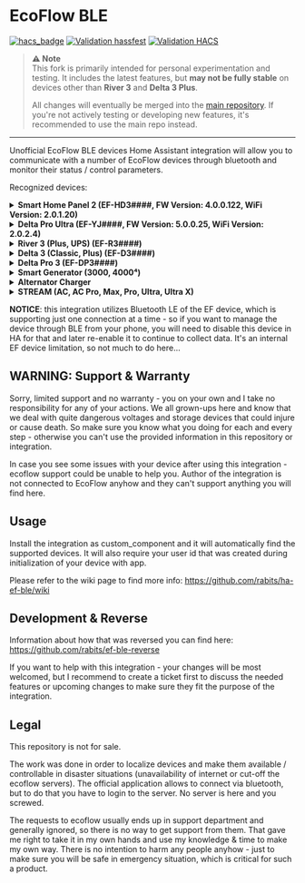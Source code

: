 # EcoFlow BLE

[![hacs_badge](https://img.shields.io/badge/HACS-Default-41BDF5.svg)](https://github.com/hacs/integration)
[![Validation hassfest](https://github.com/rabits/ha-ef-ble/actions/workflows/validate-hassfest.yaml/badge.svg)](https://github.com/rabits/ha-ef-ble/actions/workflows/validate-hassfest.yaml)
[![Validation HACS](https://github.com/rabits/ha-ef-ble/actions/workflows/validate-hacs.yaml/badge.svg)](https://github.com/rabits/ha-ef-ble/actions/workflows/validate-hacs.yaml)

> **⚠️ Note**  
> This fork is primarily intended for personal experimentation and testing. It includes
  the latest features, but **may not be fully stable** on devices other than **River 3**
  and **Delta 3 Plus**.  
>  
> All changes will eventually be merged into the [main repository](https://github.com/rabits/ha-ef-ble).
  If you're not actively testing or developing new features, it's recommended to use the
  main repo instead.

---

Unofficial EcoFlow BLE devices Home Assistant integration will allow you to communicate with a
number of EcoFlow devices through bluetooth and monitor their status / control parameters.

Recognized devices:
<details><summary>
<b>Smart Home Panel 2 (EF-HD3####, FW Version: 4.0.0.122, WiFi Version: 2.0.1.20)</b>
</summary>

| *Sensors*                      |
|--------------------------------|
| Battery Level                  |
| Input Power                    |
| Output Power                   |
| Grid Power                     |
| Power In Use                   |
| Circuit Power (Each Circuit)   |
| Circuit Current (Each Circuit) |
| Channel Current (Each Channel) |
</details>
<details><summary>
<b>Delta Pro Ultra (EF-YJ####, FW Version: 5.0.0.25, WiFi Version: 2.0.2.4)</b>
</summary>

| *Sensors*                            |
|--------------------------------------|
| Battery Level                        |
| Individual Battery Levels (disabled) |
| Input Power                          |
| Output Power                         |
| Low Voltage Solar Power              |
| High Voltage Solar Power             |
| AC L1 (1) Output Power               |
| AC L1 (2) Output Power               |
| AC L2 (1) Output Power               |
| AC L2 (2) Output Power               |
| AC TT-30R Output Power               |
| AC L14-30P Output Power              |
| AC I/O Output Power                  |
</details>
<details><summary>
<b>River 3 (Plus, UPS) (EF-R3####)</b>
</summary>

| *Sensors*                       | *Switches*     | *Sliders*            | *Selects*        |
|---------------------------------|----------------|----------------------|------------------|
| AC Input Energy                 | AC Port        | Backup Reserve Level | Led Mode⁺        |
| AC Input Power                  | DC Port        | Max Charge Limit     | DC Charging Type |
| AC Output Energy                | Backup Reserve | Min Discharge Limit  |                  |
| AC Output Power                 |                | AC Charging Speed    |                  |
| Main Battery Level ⁺            |                | DC Charging Max Amps |                  |
| Battery Level                   |                |                      |                  |
| DC 12V Port Output Energy       |                |                      |                  |
| DC 12V Port Output Power        |                |                      |                  |
| DC Input Energy                 |                |                      |                  |
| DC Input Power                  |                |                      |                  |
| Input Energy Total              |                |                      |                  |
| Input Power Total               |                |                      |                  |
| Output Energy Total             |                |                      |                  |
| Output Power Total              |                |                      |                  |
| USB A Output Energy             |                |                      |                  |
| USB A Output Power              |                |                      |                  |
| USB C Output Energy             |                |                      |                  |
| USB C Output Power              |                |                      |                  |
| Battery Input Power (disabled)  |                |                      |                  |
| Battery Output Power (disabled) |                |                      |                  |
| Cell Temperature (disabled)     |                |                      |                  |

⁺ Only available on Plus variant

**NOTE**: AC Input Energy sensor is not working as intended - this is a bug in firmware. If you
need this sensor, create integral helper from AC Input Power instead. Also see
[this issue](https://github.com/rabits/ha-ef-ble/issues/73).

**WARNING**: This integration allows to set Backup Reserve Limit to Min Discharge Limit that may cause
your AC ports to turn off it it hits this limit. The official application allows you to do the same,
so it is also possible to set it from this integration but be aware that this is most likely a bug.
See more info in [this issue](https://github.com/rabits/ha-ef-ble/issues/78).
</details>

<details><summary>
<b>Delta 3 (Classic, Plus) (EF-D3####)</b>
</summary>

| *Sensors*                       | *Switches*     | *Sliders*                  |
|---------------------------------|----------------|----------------------------|
| Main Battery Level              | AC Ports       | Backup Reserve Level       |
| Battery Level                   | DC Ports       | Max Charge Limit           |
| AC Input Power                  | Backup Reserve | Min Discharge Limit        |
| AC Output Power                 | USB Ports ¹    | AC Charging Speed          |
| DC 12V Port Output Power        |                | DC Charging Max Amps       |
| DC Port Input Power             |                | DC (2) Charging Max Amps ⁺ |
| DC Port Input State             |                |                            |
| DC Port (2) Input Power⁺        |                |                            |
| DC Port (2) Input State⁺        |                |                            |
| Solar Power                     |                |                            |
| Solar Power (2) ⁺               |                |                            |
| Input Power Total               |                |                            |
| Output Power Total              |                |                            |
| USB A Output Power              |                |                            |
| USB A (2) Output Power          |                |                            |
| USB C Output Power              |                |                            |
| USB C (2) Output Power          |                |                            |
| AC Plugged In                   |                |                            |
| Battery Input Power (disabled)  |                |                            |
| Battery Output Power (disabled) |                |                            |
| Cell Temperature (disabled)     |                |                            |

⁺ Only available on Plus variant  
¹ Not available on Classic

**NOTE**: Delta 3 models do not expose energy sensors - to use it for Energy dashboard,
you have to create it yourself, see this section from the official
[Home Assistant FAQ](https://www.home-assistant.io/docs/energy/faq/#creating-an-energy-sensor-out-of-a-power-sensor)
</details>

<details><summary>
<b>Delta Pro 3 (EF-DP3####)</b>
</summary>

| *Sensors*                   | *Switches*                      | *Sliders*                        |
|-----------------------------|---------------------------------|----------------------------------|
| Main Battery Level          | AC Ports                        | Backup Reserve Level             |
| Battery Level               | DC Ports                        | Max Charge Limit                 |
| AC Input Power              | Backup Reserve                  | Min Discharge Limit              |
| AC LV Output Power          | Generator Start/Stop (disabled) | AC Charging Speed                |
| AC HV Output Power          |                                 | Generator Start Level (disabled) |
| DC 12V Output Power         |                                 | Generator Stop Level (disabled)  |
| DC LV Input Power           |                                 |                                  |
| DC LV Input State           |                                 |                                  |
| DC HV Input Power           |                                 |                                  |
| DC HV Input State           |                                 |                                  |
| Solar LV Power              |                                 |                                  |
| Solar HV Power              |                                 |                                  |
| Input Power Total           |                                 |                                  |
| Output Power Total          |                                 |                                  |
| USB A Output Power          |                                 |                                  |
| USB A (2) Output Power      |                                 |                                  |
| USB C Output Power          |                                 |                                  |
| USB C (2) Output Power      |                                 |                                  |
| AC Plugged In               |                                 |                                  |
| Cell Temperature (disabled) |                                 |                                  |

**NOTE**: Delta 3 Pro does not expose energy sensors - to use it for Energy dashboard,
you have to create it yourself, see this section from the official
[Home Assistant FAQ](https://www.home-assistant.io/docs/energy/faq/#creating-an-energy-sensor-out-of-a-power-sensor)
</details>

<details><summary>
<b>Smart Generator (3000, 4000⁴)</b>
</summary>

| *Sensors*              | *Switches*           | *Sliders*  | *Selects*        |
|------------------------|----------------------|------------|------------------|
| Output Power           | Engine               | Gas Weight | Performance Mode |
| AC Output Power        | Self Start           |            | Gas Unit         |
| Engine State           | LPG Level Monitoring |            |                  |
| Fuel Type              | AC Ports             |            |                  |
| Gas Consumption        |                      |            |                  |
| Abnormal State         |                      |            |                  |
| Internal Battery Power |                      |            |                  |
| Internal Battery State |                      |            |                  |
| XT150 Battery Level ⁴  |                      |            |                  |
| XT150 Charge Type ⁴    |                      |            |                  |

⁴ Only available on 4000 variant
</details>

<details><summary>
<b>Alternator Charger</b>
</summary>

| *Sensors*           | *Switches* | *Sliders*                | *Selects*    |
|---------------------|------------|--------------------------|--------------|
| Battery Level       | Charger    | Start Voltage            | Charger Mode |
| Battery Temperature |            | Reverse Charging Current |              |
| DC Power            |            | Charging Current         |              |
| Battery Voltage     |            | Power Limit              |              |
</details>

<details><summary>
<b>STREAM (AC, AC Pro, Max, Pro, Ultra, Ultra X)</b>
</summary>

| *Sensors*                   | *Switches*  | *Sliders*             | *Selects*       |
|-----------------------------|-------------|-----------------------|-----------------|
| Battery Level               | Feed Grid   | Feed Grid Power Limit | Energy Strategy |
| Grid Power                  | AC (1) ᴬᴹᴾᵁ | Backup Reserve Level  |                 |
| Grid Voltage                | AC (2) ᴬᴾᵁ  | Charge Limit          |                 |
| Grid Frequency              |             | Discharge Limit       |                 |
| Load from Battery           |             | Base Load Power ¹     |                 |
| Load from Grid              |             |                       |                 |
| Load from PVᴹᴾᵁ             |             |                       |                 |
| AC (1) Power ᴬᴹᴾᵁ           |             |                       |                 |
| AC (2) Power ᴬᴾᵁ            |             |                       |                 |
| PV (1) Poweri ᴹᴾᵁ           |             |                       |                 |
| PV (2) Power ᴹᴾᵁ            |             |                       |                 |
| PV (3) Power ᴾᵁ             |             |                       |                 |
| PV (4) Power ᵁ              |             |                       |                 |
| Cell Temperature (disabled) |             |                       |                 |

ᴬ Only available on AC Pro variant  
ᴹ Only available on Max variant  
ᴾ Only available on Pro variant  
ᵁ Only available on Ultra and Ultra X variants
¹ Not available when there's no base load timeframe or more than 1 timeframe configured.
</details>

</p>

**NOTICE**: this integration utilizes Bluetooth LE of the EF device, which is supporting just one
connection at a time - so if you want to manage the device through BLE from your phone, you will
need to disable this device in HA for that and later re-enable it to continue to collect data. It's
an internal EF device limitation, so not much to do here...

## WARNING: Support & Warranty

Sorry, limited support and no warranty - you on your own and I take no responsibility for any of
your actions. We all grown-ups here and know that we deal with quite dangerous voltages and storage
devices that could injure or cause death. So make sure you know what you doing for each and every
step - otherwise you can't use the provided information in this repository or integration.

In case you see some issues with your device after using this integration - ecoflow support could
be unable to help you. Author of the integration is not connected to EcoFlow anyhow and they can't
support anything you will find here.

## Usage

Install the integration as custom_component and it will automatically find the supported devices.
It will also require your user id that was created during initialization of your device with app.

Please refer to the wiki page to find more info: <https://github.com/rabits/ha-ef-ble/wiki>

## Development & Reverse

Information about how that was reversed you can find here: <https://github.com/rabits/ef-ble-reverse>

If you want to help with this integration - your changes will be most welcomed, but I recommend to
create a ticket first to discuss the needed features or upcoming changes to make sure they fit the
purpose of the integration.

## Legal

This repository is not for sale.

The work was done in order to localize devices and make them available / controllable in disaster
situations (unavailability of internet or cut-off the ecoflow servers). The official application
allows to connect via bluetooth, but to do that you have to login to the server. No server is here
and you screwed.

The requests to ecoflow usually ends up in support department and generally ignored, so there is no
way to get support from them. That gave me right to take it in my own hands and use my knowledge &
time to make my own way. There is no intention to harm any people anyhow - just to make sure you
will be safe in emergency situation, which is critical for such a product.
